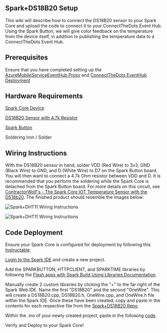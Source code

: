 ## Spark+DS18B20 Setup ##
This wiki will describe how to connect the DS18B20 sensor to your Spark Core and upload the code to connect it to your ConnectTheDots Event Hub.  Using the Spark Button, we will give color feedback on the temperature from the device itself, in addition to publishing the temperature data to a ConnectTheDots Event Hub.

## Prerequisites ##
Ensure that you have completed  setting up the [AzureMobileServiceEventHub Proxy](https://github.com/MSOpenTech/connectthedots/blob/master/Devices/DirectlyConnectedDevices/SparkCore/AzureMobileServiceEventHubProxy/AzureMobileServiceEventHubProxy-Setup.md) and [ConnectTheDots EventHub Deployment](https://github.com/toolboc/connectthedots/blob/master/Azure/AzurePrep/AzurePrep.md)

## Hardware Requirements ##
[Spark Core Device](https://store.spark.io/?product=spark-core)

[DS18B20 Sensor with 4.7k Resistor](http://www.adafruit.com/products/381)

[Spark Button](https://www.spark.io/button)

Soldering Iron / Solder

## Wiring Instructions ##

With the DS18B20 sensor in hand, solder VDD (Red Wire) to 3v3, GND (Black Wire) to GND, and D (White Wire) to D7 on the Spark Button board.  You will then want to connect a 4.7k Ohm resistor between VDD and D.  It is recommended that you perform the soldering while the Spark Core is detached from the Spark Button board.  For more details on this circuit, see [ContractorWolf's - The Spark Core IOT Temperature Sensor with the DS18b20](http://contractorwolf.com/sparkcore-temp-ds18b20/).  The finished product should resemble the images below:

![Spark+DHT11 Wiring Instructions](https://github.com/MSOpenTech/connectthedots/blob/master/Wiki/Images/Spark+DS18B20-1.jpg)

![Spark+DHT11 Wiring Instructions](https://github.com/MSOpenTech/connectthedots/blob/master/Wiki/Images/Spark+DS18B20-2.jpg)

## Code Deployment ##
Ensure your Spark Core is configured for deployment by following this [Instructable](http://www.instructables.com/id/Getting-a-Spark-Core-running-without-using-Sparks-/).

[Login to the Spark IDE](https://build.spark.io/build) and create a new project.

Add the SPARKBUTTON, HTTPCLIENT, and SPARKTIME libraries by following the [Flash apps with Spark Build Using Libraries Documentation](http://docs.spark.io/build/#flash-apps-with-spark-build-using-libraries).

Manually create 2 custom libraries by clicking the "+" to the far right of the Spark Web IDE.  Name  the first "DS18B20" and the second "OneWire".  This will create a DS18B20.cpp, DS18B20.h, OneWire.cpp, and OneWire.h file within the Spark IDE. Once these have been created, copy and paste in the contents for each respective file from the [Spark+DS18B20 Repo](https://github.com/MSOpenTech/connectthedots/blob/master/Devices/DirectlyConnectedDevices/SparkCore/Spark+DS18B20).

Within the .ino of your newly created project, paste in the following [code](https://github.com/MSOpenTech/connectthedots/blob/master/Devices/DirectlyConnectedDevices/SparkCore/Spark+DS18B20/Spark+DS18B20.ino).

Verify and Deploy to your Spark Core!
